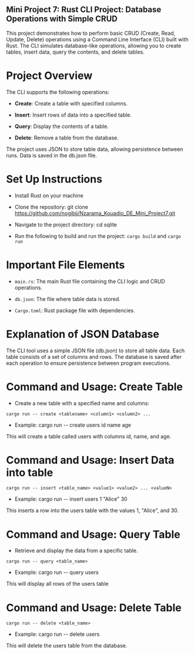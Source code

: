 ## Mini Project 7: Rust CLI Project: Database Operations with Simple CRUD

This project demonstrates how to perform basic CRUD (Create, Read, Update, Delete) operations using a Command Line Interface (CLI) built with Rust. The CLI simulates database-like operations, allowing you to create tables, insert data, query the contents, and delete tables.

# Project Overview
The CLI supports the following operations:

- **Create**: Create a table with specified columns.

- **Insert**: Insert rows of data into a specified table.

- **Query**: Display the contents of a table.

- **Delete**: Remove a table from the database.

The project uses JSON to store table data, allowing persistence between runs. Data is saved in the db.json file.

# Set Up Instructions

- Install Rust on your machine

- Clone the repository: git clone https://github.com/nogibjj/Nzarama_Kouadio_DE_Mini_Project7.git

- Navigate to the project directory: cd sqlite

- Run the following to build and run the project: `cargo build` and `cargo run`

# Important File Elements

- `main.rs`: The main Rust file containing the CLI logic and CRUD operations.

- `db.json`: The file where table data is stored.

- `Cargo.toml`: Rust package file with dependencies.

# Explanation of JSON Database

The CLI tool uses a simple JSON file (db.json) to store all table data. Each table consists of a set of columns and rows. The database is saved after each operation to ensure persistence between program executions.

# Command and Usage: Create Table

- Create a new table with a specified name and columns:

`cargo run -- create <tablename> <column1> <column2> ...`

- Example: cargo run -- create users id name age

This will create a table called users with columns id, name, and age.

# Command and Usage: Insert Data into table

`cargo run -- insert <table_name> <value1> <value2> ... <valueN>` 

- Example: cargo run -- insert users 1 "Alice" 30

This inserts a row into the users table with the values 1, "Alice", and 30.


# Command and Usage: Query Table

- Retrieve and display the data from a specific table.

` cargo run -- query <table_name> `

- Example: cargo run -- query users

This will display all rows of the users table


# Command and Usage: Delete Table

`cargo run -- delete <table_name>`

- Example: cargo run -- delete users

This will delete the users table from the database.



